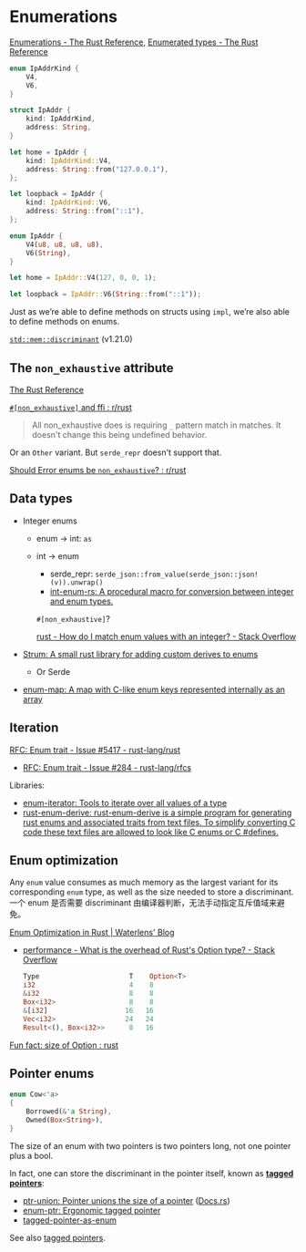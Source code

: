 # Enumerations
[Enumerations - The Rust Reference](https://doc.rust-lang.org/reference/items/enumerations.html), [Enumerated types - The Rust Reference](https://doc.rust-lang.org/reference/types/enum.html)

```rust
enum IpAddrKind {
    V4,
    V6,
}

struct IpAddr {
    kind: IpAddrKind,
    address: String,
}

let home = IpAddr {
    kind: IpAddrKind::V4,
    address: String::from("127.0.0.1"),
};

let loopback = IpAddr {
    kind: IpAddrKind::V6,
    address: String::from("::1"),
};
```

```rust
enum IpAddr {
    V4(u8, u8, u8, u8),
    V6(String),
}

let home = IpAddr::V4(127, 0, 0, 1);

let loopback = IpAddr::V6(String::from("::1"));
```

Just as we’re able to define methods on structs using `impl`, we’re also able to define methods on enums.

[`std::mem::discriminant`](https://doc.rust-lang.org/std/mem/fn.discriminant.html) (v1.21.0)

## The `non_exhaustive` attribute
[The Rust Reference](https://doc.rust-lang.org/reference/attributes/type_system.html)

[`#[non_exhaustive]` and ffi : r/rust](https://www.reddit.com/r/rust/comments/cfp6lt/non_exhaustive_and_ffi/)
> All non_exhaustive does is requiring `_` pattern match in matches. It doesn't change this being undefined behavior.

Or an `Other` variant. But `serde_repr` doesn't support that.

[Should Error enums be `non_exhaustive`? : r/rust](https://www.reddit.com/r/rust/comments/13p5ipy/should_error_enums_be_non_exhaustive/)

## Data types
- Integer enums
  - enum -> int: `as`
  - int -> enum
    - serde_repr: `serde_json::from_value(serde_json::json!(v)).unwrap()`
    - [int-enum-rs: A procedural macro for conversion between integer and enum types.](https://github.com/Juici/int-enum-rs)
    
    `#[non_exhaustive]`?

    [rust - How do I match enum values with an integer? - Stack Overflow](https://stackoverflow.com/questions/28028854/how-do-i-match-enum-values-with-an-integer)

- [Strum: A small rust library for adding custom derives to enums](https://github.com/Peternator7/strum)
  - Or Serde

- [enum-map: A map with C-like enum keys represented internally as an array](https://codeberg.org/xfix/enum-map)

## Iteration
[RFC: Enum trait - Issue #5417 - rust-lang/rust](https://github.com/rust-lang/rust/issues/5417)
- [RFC: Enum trait - Issue #284 - rust-lang/rfcs](https://github.com/rust-lang/rfcs/issues/284)

Libraries:
- [enum-iterator: Tools to iterate over all values of a type](https://github.com/stephaneyfx/enum-iterator)
- [rust-enum-derive: rust-enum-derive is a simple program for generating rust enums and associated traits from text files. To simplify converting C code these text files are allowed to look like C enums or C #defines.](https://github.com/TaborKelly/rust-enum-derive)

## Enum optimization
Any `enum` value consumes as much memory as the largest variant for its corresponding `enum` type, as well as the size needed to store a discriminant. 一个 enum 是否需要 discriminant 由编译器判断，无法手动指定互斥值域来避免。

[Enum Optimization in Rust | Waterlens' Blog](https://yangrq.org/posts/rust-enum/)
- [performance - What is the overhead of Rust's Option type? - Stack Overflow](https://stackoverflow.com/questions/16504643/what-is-the-overhead-of-rusts-option-type)

  ```rust
  Type                      T    Option<T>
  i32                       4    8
  &i32                      8    8
  Box<i32>                  8    8
  &[i32]                   16   16
  Vec<i32>                 24   24
  Result<(), Box<i32>>      8   16
  ```

[Fun fact: size of Option<String> : rust](https://www.reddit.com/r/rust/comments/174ndzi/fun_fact_size_of_optionstring/)

## Pointer enums
```rust
enum Cow<'a>
{
    Borrowed(&'a String),
    Owned(Box<String>),
}
```

The size of an enum with two pointers is two pointers long, not one pointer plus a bool.

In fact, one can store the discriminant in the pointer itself, known as **[tagged pointers](https://en.wikipedia.org/wiki/Tagged_pointer)**:
- [ptr-union: Pointer unions the size of a pointer](https://github.com/CAD97/pointer-utils) ([Docs.rs](https://resume.cad97.com/pointer-utils/ptr_union/index.html))
- [enum-ptr: Ergonomic tagged pointer](https://github.com/QuarticCat/enum-ptr)
- [tagged-pointer-as-enum](https://github.com/iliabylich/tagged-pointer-as-enum)

See also [tagged pointers](Pointers.md#tagged-pointers).